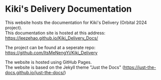 # Kiki's Delivery Documentation

This website hosts the documentation for Kiki's Delivery (Orbital 2024 project).  
This documentation site is hosted at this address: https://leezehao.github.io/Kiki_Delivery_Docs/  

The project can be found at a seperate repo: https://github.com/ItsMeNengYi/Kiki_Delivery
  
  
The website is hosted using GitHub Pages.  
The website is based on the Jekyll theme "Just the Docs" (https://just-the-docs.github.io/just-the-docs/)

